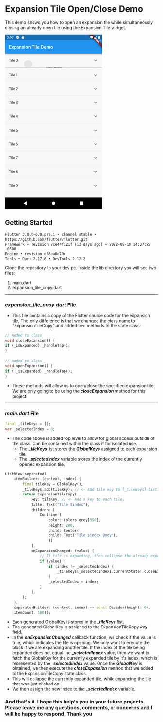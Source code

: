 # Expansion Tile Open/Close Demo

This demo shows you how to open an expansion tile while simultaneously closing an already open tile using the Expansion Tile widget.

![Alt Text](assets/video/demo.gif)

## Getting Started

```text
Flutter 3.0.6-0.0.pre.1 • channel stable • https://github.com/flutter/flutter.git
Framework • revision 7ce44f121f (13 days ago) • 2022-08-19 14:37:55 -0500
Engine • revision e85ea0e79c
Tools • Dart 2.17.6 • DevTools 2.12.2
```

Clone the repository to your dev pc. Inside the lib directory you will see two files:

1. main.dart
2. expansion_tile_copy.dart

---

### _expansion_tile_copy.dart_ File

- This file contains a copy of the Flutter source code for the expansion tile. The only difference is that we changed the class name to "ExpansionTileCopy" and added two methods to the state class:

```dart
// Added to class
void closeExpansion() {
if (_isExpanded) _handleTap();
}

// Added to class
void openExpansion() {
if (!_isExpanded) _handleTap();
}
```

- These methods will allow us to open/close the specified expansion tile. We are only going to be using the **_closeExpansion_** method for this project.

---

### _main.dart_ File

```dart
final _tileKeys = [];
var _selectedIndex = 0;
```

- The code above is added top level to allow for global access outside of the class. Can be contained within the class if for isolated use.
  - The **\__tileKeys_** list stores the **_GlobalKeys_** assigned to each expansion tile.
  - The **\__selectedIndex_** variable stores the index of the currently opened expansion tile.

```dart
ListView.separated(
    itemBuilder: (context, index) {
        final tileKey = GlobalKey();
        _tileKeys.add(tileKey); // <- Add tile key to [_tileKeys] list.
        return ExpansionTileCopy(
            key: tileKey, // <- Add a key to each tile.
            title: Text("Tile $index"),
            children: [
                Container(
                    color: Colors.grey[350],
                    height: 200,
                    child: Center(
                    child: Text("Tile $index Body"),
                    ))
            ],
            onExpansionChanged: (value) {
                // If tile is expanding, then collapse the already expanded tile.
                if (value) {
                    if (index != _selectedIndex) {
                        _tileKeys[_selectedIndex].currentState!.closeExpansion();
                    }
                    _selectedIndex = index;
                }
            },
        );
    },
    separatorBuilder: (context, index) => const Divider(height: 0),
    itemCount: 100));
```

- Each generated GlobalKey is stored in the **\__tileKeys_** list.
- The generated GlobalKey is assigned to the ExpansionTileCopy **_key_** field.
- In the **_onExpansionChanged_** callback function, we check if the value is true, which indicates the tile is opening. We only want to execute the block if we are expanding another tile. If the index of the tile being expanded does not equal the **\__selectedIndex_** value, then we want to fetch the GlobalKey for the currently expanded tile by it's index, which is represented by the **\__selectedIndex_** value. Once the **_GlobalKey_** is obtained, we then execute the **_closeExpansion_** method that we added to the ExpansionTileCopy state class.
- This will collapse the currently expanded tile, while expanding the tile that was just clicked on.
- We then assign the new index to the **\__selectedIndex_** variable.

### And that's it. I hope this help's you in your future projects. Please leave me any questions, comments, or concerns and I will be happy to respond. Thank you
